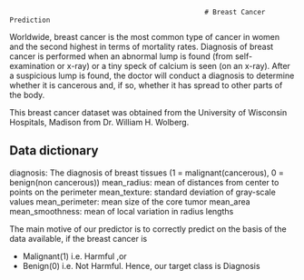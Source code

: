                                                     # Breast Cancer Prediction
Worldwide, breast cancer is the most common type of cancer in women and the second highest in terms of mortality rates.
Diagnosis of breast cancer is performed when an abnormal lump is found (from self-examination or x-ray) or a tiny speck of
calcium is seen (on an x-ray). After a suspicious lump is found, the doctor will conduct a diagnosis to determine whether
it is cancerous and, if so, whether it has spread to other parts of the body.

This breast cancer dataset was obtained from the University of Wisconsin Hospitals, Madison from Dr. William H. Wolberg.


## Data dictionary
diagnosis: The diagnosis of breast tissues (1 = malignant(cancerous), 0 = benign(non cancerous))
mean_radius: mean of distances from center to points on the perimeter
mean_texture: standard deviation of gray-scale values
mean_perimeter: mean size of the core tumor
mean_area
mean_smoothness: mean of local variation in radius lengths

The main motive of our predictor is to correctly predict on the basis of the data available, if the breast cancer is

- Malignant(1) i.e. Harmful ,or
- Benign(0) i.e. Not Harmful.
Hence, our target class is Diagnosis

